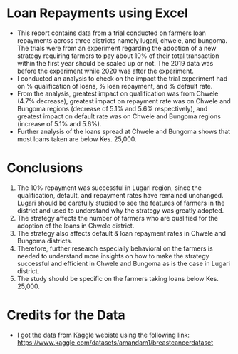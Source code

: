 # Loan Repayments using Excel
- This report contains data from a trial conducted on farmers loan repayments across three districts namely lugari, chwele, and bungoma. The trials were from an experiment regarding the adoption of a new strategy requiring farmers to pay about 10% of their total transaction within the first year should be scaled up or not. The 2019 data was before the experiment while 2020 was after the experiment. 
- I conducted an analysis to check on the impact the trial experiment had on % qualification of loans, % loan repayment, and % default rate.
- From the analysis, greatest impact on qualification was from Chwele (4.7% decrease), greatest impact on repayment rate was on Chwele and Bungoma regions (decrease of 5.1% and 5.6% respectively), and greatest impact on default rate was on Chwele and Bungoma regions (increase of 5.1% and 5.6%).
- Further analysis of the loans spread at Chwele and Bungoma shows that most loans taken are below Kes. 25,000.
# Conclusions
  1. The 10% repayment was successful in Lugari region, since the qualification, default, and repayment rates have remained unchanged. Lugari should be carefully studied to see the features of farmers in the district and used to understand why the strategy was greatly adopted. 
  2. The strategy affects the number of farmers who are qualified for the adoption of the loans in Chwele district.
  3. The strategy also affects default & loan repayment rates in Chwele and Bungoma districts.
  4. Therefore, further research especially behavioral on the farmers is needed to understand more insights on how to make the strategy successful and efficient in Chwele and Bungoma as is the case in Lugari district.
  5. The study should be specific on the farmers taking loans below Kes. 25,000. 
 # Credits for the Data
 - I got the data from Kaggle webiste using the following link: https://www.kaggle.com/datasets/amandam1/breastcancerdataset

